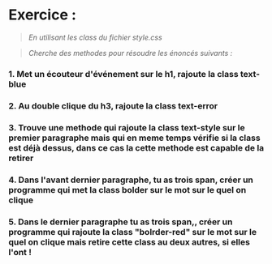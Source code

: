 # Exercice :
>*En utilisant les class du fichier style.css*

>*Cherche des methodes pour résoudre les énoncés suivants :*

### 1. Met un écouteur d'événement sur le h1, rajoute la class text-blue

### 2. Au double clique du h3, rajoute la class text-error

### 3. Trouve une methode qui rajoute la class text-style sur le premier paragraphe mais qui en meme temps vérifie si la class est déjà dessus, dans ce cas la cette methode est capable de la retirer 

### 4. Dans l'avant dernier paragraphe, tu as trois span, créer un programme qui met la class bolder sur le mot sur le quel on clique 

### 5. Dans le dernier paragraphe tu as trois span,, créer un programme qui rajoute la class "bolrder-red" sur le mot sur le quel on clique mais retire cette class au deux autres, si elles l'ont !